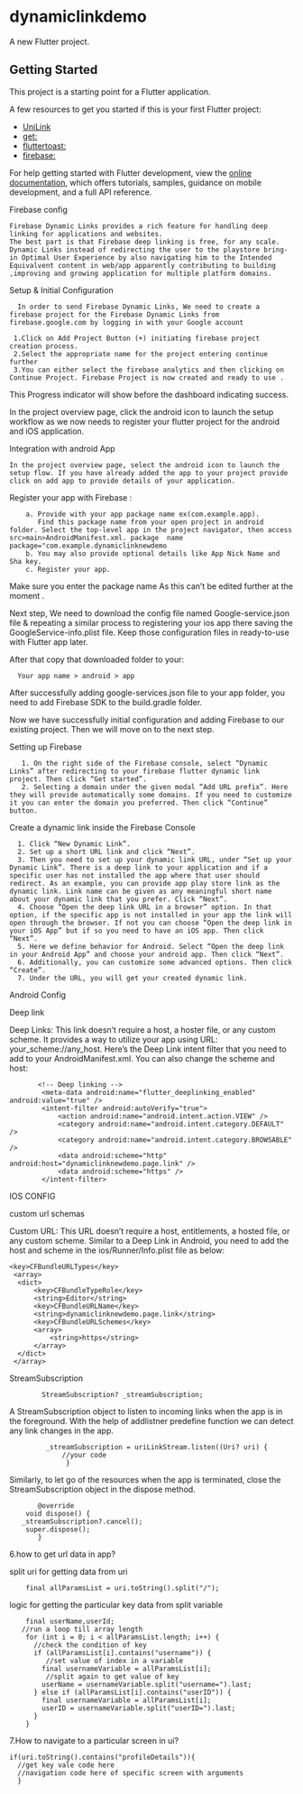 
# dynamiclinkdemo

A new Flutter project.

## Getting Started

This project is a starting point for a Flutter application.

A few resources to get you started if this is your first Flutter project:

- [UniLink ](https://pub.dev/packages/uni_links)
- [get: ](https://pub.dev/packages/get)
- [fluttertoast: ](https://pub.dev/packages/fluttertoast)
- [firebase: ](https://console.firebase.google.com/)


For help getting started with Flutter development, view the
[online documentation](https://docs.flutter.dev/), which offers tutorials,
samples, guidance on mobile development, and a full API reference.

Firebase config

    Firebase Dynamic Links provides a rich feature for handling deep linking for applications and websites.
    The best part is that Firebase deep linking is free, for any scale.
    Dynamic Links instead of redirecting the user to the playstore bring-in Optimal User Experience by also navigating him to the Intended Equivalvent content in web/app apparently contributing to building ,improving and growing application for multiple platform domains.



Setup & Initial Configuration

      In order to send Firebase Dynamic Links, We need to create a firebase project for the Firebase Dynamic Links from firebase.google.com by logging in with your Google account

     1.Click on Add Project Button (+) initiating firebase project creation process.
     2.Select the appropriate name for the project entering continue further
     3.You can either select the firebase analytics and then clicking on Continue Project. Firebase Project is now created and ready to use .

This Progress indicator will show before the dashboard indicating success.

In the project overview page, click the android  icon to launch the setup workflow as we now needs to register your flutter project for the android and iOS application.


Integration with android App

    In the project overview page, select the android icon to launch the setup flow. If you have already added the app to your project provide click on add app to provide details of your application.


Register your app with Firebase :

        a. Provide with your app package name ex(com.example.app).
           Find this package name from your open project in android folder. Select the top-level app in the project navigator, then access src>main>AndroidManifest.xml. package  name  package="com.example.dynamiclinknewdemo
        b. You may also provide optional details like App Nick Name and Sha key.
        c. Register your app.


Make sure you enter the package name As this can’t be edited further at the moment .


Next step, We need to download the config file named Google-service.json file  & repeating a similar process to registering your ios app there saving the GoogleService-info.plist file. Keep those configuration files in ready-to-use with Flutter app later.

After that copy that downloaded folder to your:

      Your app name > android > app

After successfully adding google-services.json file to your app folder, you need to add Firebase SDK to the build.gradle folder.

Now we have successfully initial configuration and adding Firebase to our existing project. Then we will move on to the next step.

Setting up Firebase

       1. On the right side of the Firebase console, select “Dynamic Links” after redirecting to your firebase flutter dynamic link project. Then click “Get started”.
       2. Selecting a domain under the given modal “Add URL prefix”. Here they will provide automatically some domains. If you need to customize it you can enter the domain you preferred. Then click “Continue” button.

Create a dynamic link inside the Firebase Console

      1. Click “New Dynamic Link”. 
      2. Set up a short URL link and click “Next”.
      3. Then you need to set up your dynamic link URL, under “Set up your Dynamic Link”. There is a deep link to your application and if a specific user has not installed the app where that user should redirect. As an example, you can provide app play store link as the dynamic link. Link name can be given as any meaningful short name about your dynamic link that you prefer. Click “Next”.
      4. Choose “Open the deep link URL in a browser” option. In that option, if the specific app is not installed in your app the link will open through the browser. If not you can choose “Open the deep link in your iOS App” but if so you need to have an iOS app. Then click “Next”.
      5. Here we define behavior for Android. Select “Open the deep link in your Android App” and choose your android app. Then click “Next”.
      6. Additionally, you can customize some advanced options. Then click “Create”.
      7. Under the URL, you will get your created dynamic link.

Android Config

Deep link

Deep Links: This link doesn’t require a host, a hoster file, or any custom scheme.
It provides a way to utilize your app using URL: your_scheme://any_host. Here’s the Deep Link intent filter that you need to add to your AndroidManifest.xml.
You can also change the scheme and host:

<!-- Deep Links --> 

           <!-- Deep linking -->
            <meta-data android:name="flutter_deeplinking_enabled" android:value="true" />
            <intent-filter android:autoVerify="true">
                <action android:name="android.intent.action.VIEW" />
                <category android:name="android.intent.category.DEFAULT" />
                <category android:name="android.intent.category.BROWSABLE" />
                <data android:scheme="http" android:host="dynamiclinknewdemo.page.link" />
                <data android:scheme="https" />
            </intent-filter>


IOS CONFIG

custom url schemas

Custom URL: This URL doesn’t require a host, entitlements, a hosted file, or any custom scheme.
Similar to a Deep Link in Android, you need to add the host and scheme in the ios/Runner/Info.plist file as below:

    <key>CFBundleURLTypes</key>
     <array>
      <dict>
          <key>CFBundleTypeRole</key>
          <string>Editor</string>
          <key>CFBundleURLName</key>
          <string>dynamiclinknewdemo.page.link</string>
          <key>CFBundleURLSchemes</key>
          <array>
              <string>https</string>
          </array>
      </dict>
     </array>

StreamSubscription

            StreamSubscription? _streamSubscription;

A StreamSubscription object to listen to incoming links when the app is in the foreground.
With the help of addlistner predefine function we can detect any link changes in the app.


             _streamSubscription = uriLinkStream.listen((Uri? uri) {
                 //your code
                  }

Similarly, to let go of the resources when the app is terminated,
close the StreamSubscription object in the dispose method.

           @override
        void dispose() {
       _streamSubscription?.cancel(); 
        super.dispose();
           }

6.how to get url data in app?

split uri for getting data from uri

        final allParamsList = uri.toString().split("/");


logic for getting the particular key data from split variable

        final userName,userId;
       //run a loop till array length
        for (int i = 0; i < allParamsList.length; i++) {
          //check the condition of key
          if (allParamsList[i].contains("username")) {
             //set value of index in a variable
            final usernameVariable = allParamsList[i];
             //split again to get value of key
            userName = usernameVariable.split("username=").last;
          } else if (allParamsList[i].contains("userID")) {
            final usernameVariable = allParamsList[i];
            userID = usernameVariable.split("userID=").last;
          }
        }

7.How to navigate to a particular screen in ui?

    if(uri.toString().contains("profileDetails")){
      //get key vale code here
      //navigation code here of specific screen with arguments
      }


